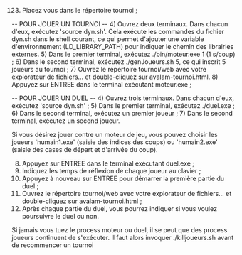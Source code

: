 123) Placez vous dans le répertoire tournoi ;

-- POUR JOUER UN TOURNOI --
4) Ouvrez deux terminaux. Dans chacun d'eux, exécutez 'source dyn.sh'. 
Cela exécute les commandes du fichier dyn.sh dans le shell courant, ce qui permet d'ajouter une variable d'environnement (LD_LIBRARY_PATH) pour indiquer le chemin des librairies externes.
5) Dans le premier terminal, exécutez ./bin/moteur.exe 1 (1 s/coup) ;
6) Dans le second terminal, exécutez ./genJoueurs.sh 5, ce qui inscrit 5 joueurs au tournoi ;
7) Ouvrez le répertoire tournoi/web avec votre explorateur de fichiers... et double-cliquez sur avalam-tournoi.html.
8) Appuyez sur ENTREE dans le terminal exécutant moteur.exe ;


-- POUR JOUER UN DUEL --
4) Ouvrez trois terminaux. Dans chacun d'eux, exécutez 'source dyn.sh' ;
5) Dans le premier terminal, exécutez ./duel.exe ; 
6) Dans le second terminal, exécutez un premier joueur ; 
7) Dans le second terminal, exécutez un second joueur.

Si vous désirez jouer contre un moteur de jeu, vous pouvez choisir les joueurs 'humain1.exe' (saisie des indices des coups) ou 'humain2.exe' (saisie des cases de départ et d'arrivée du coup).

8) Appuyez sur ENTREE dans le terminal exécutant duel.exe ;
9) Indiquez les temps de réflexion de chaque joueur au clavier ;
10) Appuyez à nouveau sur ENTREE pour démarrer la première partie du duel ;
11) Ouvrez le répertoire tournoi/web avec votre explorateur de fichiers... et double-cliquez sur avalam-tournoi.html ;
12) Après chaque partie du duel, vous pourrez indiquer si vous voulez poursuivre le duel ou non.


Si jamais vous tuez le process moteur ou duel, il se peut que des process joueurs continuent de s'exécuter. 
Il faut alors invoquer ./killjoueurs.sh avant de recommencer un tournoi

